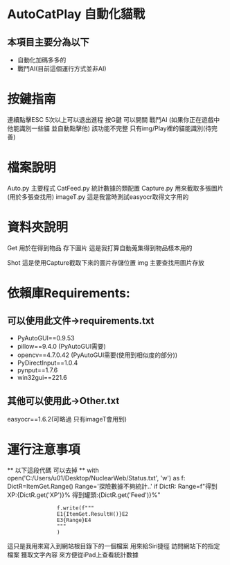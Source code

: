 # AutoCatPlay 自動化貓戰

## 本項目主要分為以下

* 自動化加碼多多的
* 戰鬥AI(目前這個運行方式並非AI)


# 按鍵指南

連續點擊ESC 5次以上可以退出進程
按G鍵 可以開關 戰鬥AI
(如果你正在遊戲中 他能識別一些貓 並自動點擊他)
該功能不完整 只有img/Play裡的貓能識別(待完善)


# 檔案說明

Auto.py 主要程式
CatFeed.py 統計數據的類配置
Capture.py 用來截取多張圖片(用於多張查找用)
imageT.py 這是我當時測試easyocr取得文字用的

# 資料夾說明

Get 用於在得到物品 存下圖片
這是我打算自動蒐集得到物品樣本用的

Shot 這是使用Capture截取下來的圖片存儲位置
img 主要查找用圖片存放



# 依賴庫Requirements:


## 可以使用此文件->requirements.txt
- PyAutoGUI==0.9.53
- pillow==9.4.0 (PyAutoGUI需要)
- opencv==4.7.0.42 (PyAutoGUI需要(使用到相似度的部分))
- PyDirectInput==1.0.4
- pynput==1.7.6
- win32gui==221.6

## 其他可以使用此->Other.txt
easyocr==1.6.2(可略過 只有imageT會用到)



# 運行注意事項

** 以下這段代碼 可以去掉 **
with open('C:/Users/u01/Desktop/NuclearWeb/Status.txt', 'w') as f:
                    DictR=ItemGet.Range()
                    Range='探險數據不夠統計..'
                    if DictR:
                        Range=f"得到XP:{DictR.get('XP')}% 得到罐頭:{DictR.get('Feed')}%"

                    f.write(f"""
                    E1{ItemGet.ResultH()}E2
                    E3{Range}E4
                    """
                    )


這只是我用來寫入到網站根目錄下的一個檔案
用來給Siri捷徑 訪問網站下的指定檔案 獲取文字內容
來方便從iPad上查看統計數據

